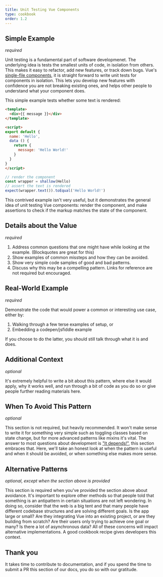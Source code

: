 ```yaml
---
title: Unit Testing Vue Components
type: cookbook
order: 1.2
---
```


## Simple Example

_required_

Unit testing is a fundamental part of software developmenet. The underlying idea is tests the smallest units of code, in isolation from others. This makes it easy to refactor, add new features, or track down bugs. Vue's [single-file components](./single-file-components.html), it is straight forward to write unit tests for components in isolation. This lets you develop new features with confidence you are not breaking existing ones, and helps other people to understand what your component does.

This simple example tests whether some text is rendered:

```html
<template>
  <div>{{ message }}</div>
</template>

<script>
export default {
  name: 'Hello',
  data () {
    return {
      message: 'Hello World!'
    }
  }
}
</script>
```

```js
// render the component
const wrapper = shallow(Hello)
// assert the text is rendered
expect(wrapper.text()).toEqual('Hello World!')
```

This contrived example isn't very useful, but it demonstrates the general idea of unit testing Vue components: render the component, and make assertions to check if the markup matches the state of the component.

## Details about the Value

_required_

1. Address common questions that one might have while looking at the example. (Blockquotes are great for this)
2. Show examples of common missteps and how they can be avoided.
3. Show very simple code samples of good and bad patterns.
4. Discuss why this may be a compelling pattern. Links for reference are not required but encouraged.

## Real-World Example

_required_

Demonstrate the code that would power a common or interesting use case, either by:
1. Walking through a few terse examples of setup, or
2. Embedding a codepen/jsfiddle example

If you choose to do the latter, you should still talk through what it is and does.

## Additional Context

_optional_

It's extremely helpful to write a bit about this pattern, where else it would apply, why it works well, and run through a bit of code as you do so or give people further reading materials here.

## When To Avoid This Pattern

_optional_

This section is not required, but heavily recommended. It won't make sense to write it for something very simple such as toggling classes based on state change, but for more advanced patterns like mixins it's vital. The answer to most questions about development is ["It depends!"](https://codepen.io/rachsmith/pen/YweZbG), this section embraces that. Here, we'll take an honest look at when the pattern is useful and when it should be avoided, or when something else makes more sense.

## Alternative Patterns

_optional, except when the section above is provided_

This section is required when you've provided the section above about avoidance. It's important to explore other methods so that people told that something is an antipattern in certain situations are not left wondering. In doing so, consider that the web is a big tent and that many people have different codebase structures and are solving different goals. Is the app large or small? Are they integrating Vue into an existing project, or are they building from scratch? Are their users only trying to achieve one goal or many? Is there a lot of asynchronous data? All of these concerns will impact alternative implementations. A good cookbook recipe gives developers this context.

## Thank you

It takes time to contribute to documentation, and if you spend the time to submit a PR this section of our docs, you do so with our gratitude.
